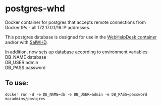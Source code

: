 postgres-whd
============

Docker container for postgres that accepts remote connections from Docker IPs - all 172.17.0.1/16 IP addresses.

This postgres database is designed for use in the [WebHelpDesk container](https://registry.hub.docker.com/u/macadmins/whd/) and/or with [SalWHD](https://registry.hub.docker.com/u/macadmins/salwhd/).

In addition, now sets up database according to environment variables:  
DB_NAME database  
DB_USER admin  
DB_PASS password  

To use:
-----
`docker run -d -e DB_NAME=db -e DB_USER=admin -e DB_PASS=password macadmins/postgres`